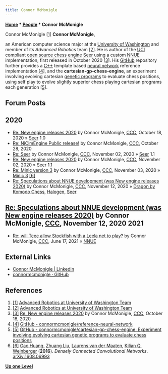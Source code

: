 ```yaml
---
title: Connor McMonigle
---
```

**[Home](Home "Home") * [People](People "People") * Connor McMonigle**

[](https://aruw.org/ourteam) Connor McMonigle <a id="cite-note-1" href="#cite-ref-1">[1]</a>
**Connor McMonigle**,

an American computer science major at the [University of Washington](https://en.wikipedia.org/wiki/University_of_Washington) and member of its *Advanced Robotics* team <a id="cite-note-2" href="#cite-ref-2">[2]</a>.
He is author of the [UCI](UCI "UCI") compliant [open source chess engine](Category:Open_Source "Category:Open Source") [Seer](Seer "Seer") using a custom [NNUE](NNUE "NNUE") implementation, first released in October 2020 <a id="cite-note-3" href="#cite-ref-3">[3]</a>.
His [GitHub](https://en.wikipedia.org/wiki/GitHub) repository further provides a [C++](Cpp "Cpp") template based [neural network](Neural_Networks "Neural Networks") reference implementation <a id="cite-note-4" href="#cite-ref-4">[4]</a>,
and the **cartesian-gp-chess-engine**, an experiment involving evolving cartesian [genetic programs](Genetic_Programming "Genetic Programming") to evaluate chess positions, using self play to evolve slightly superior chess playing cartesian programs each generation <a id="cite-note-5" href="#cite-ref-5">[5]</a>.

## Forum Posts

## 2020

- [Re: New engine releases 2020](http://www.talkchess.com/forum3/viewtopic.php?f=2&t=72613&start=427) by Connor McMonigle, [CCC](CCC "CCC"), October 18, 2020 » [Seer](Seer "Seer") 1.0
- [Re: NiCimEngine Public release!](http://www.talkchess.com/forum3/viewtopic.php?f=2&t=75580&start=27) by Connor McMonigle, [CCC](CCC "CCC"), October 28, 2020
- [Re: Seer](http://www.talkchess.com/forum3/viewtopic.php?f=2&t=75433&start=58) by Connor McMonigle, [CCC](CCC "CCC"), November 02, 2020 » [Seer](Seer "Seer") 1.1
- [Re: New engine releases 2020](http://www.talkchess.com/forum3/viewtopic.php?f=2&t=72613&start=469) by Connor McMonigle, [CCC](CCC "CCC"), November 02, 2020 » [Seer](Seer "Seer") 1.1
- [Re: Minic version 3](http://www.talkchess.com/forum3/viewtopic.php?f=2&t=75665&start=9) by Connor McMonigle, [CCC](CCC "CCC"), November 03, 2020 » [Minic 3](Minic#Minic_3 "Minic") <a id="cite-note-6" href="#cite-ref-6">[6]</a>
- [Re: Speculations about NNUE development (was New engine releases 2020)](http://www.talkchess.com/forum3/viewtopic.php?f=2&t=75890&start=6) by Connor McMonigle, [CCC](CCC "CCC"), November 12, 2020 » [Dragon by Komodo Chess](Dragon_by_Komodo_Chess "Dragon by Komodo Chess"), [Halogen](Halogen "Halogen"), [Seer](Seer "Seer")

## [Re: Speculations about NNUE development (was New engine releases 2020)](http://www.talkchess.com/forum3/viewtopic.php?f=2&t=75890&start=9) by Connor McMonigle, [CCC](CCC "CCC"), November 12, 2020 2021

- [Re: will Tcec allow Stockfish with a Leela net to play?](http://www.talkchess.com/forum3/viewtopic.php?f=2&t=77503&start=55) by Connor McMonigle, [CCC](CCC "CCC"), June 17, 2021 » [NNUE](NNUE "NNUE")

## External Links

- [Connor McMonigle | LinkedIn](https://www.linkedin.com/in/connor-mcmonigle-1a909019b/)
- [connormcmonigle · GitHub](https://github.com/connormcmonigle)

## References

1. <a id="cite-ref-1" href="#cite-note-1">[1]</a> [Advanced Robotics at University of Washington Team](https://aruw.org/ourteam)
1. <a id="cite-ref-2" href="#cite-note-2">[2]</a> [Advanced Robotics at University of Washington Team](https://aruw.org/ourteam)
1. <a id="cite-ref-3" href="#cite-note-3">[3]</a> [Re: New engine releases 2020](http://www.talkchess.com/forum3/viewtopic.php?f=2&t=72613&start=427) by Connor McMonigle, [CCC](CCC "CCC"), October 18, 2020
1. <a id="cite-ref-4" href="#cite-note-4">[4]</a> [GitHub - connormcmonigle/reference-neural-network](https://github.com/connormcmonigle/reference-neural-network)
1. <a id="cite-ref-5" href="#cite-note-5">[5]</a> [GitHub - connormcmonigle/cartesian-gp-chess-engine: Experiment involving evolving cartesian genetic programs to evaluate chess positions](https://github.com/connormcmonigle/cartesian-gp-chess-engine)
1. <a id="cite-ref-6" href="#cite-note-6">[6]</a> [Gao Huang](index.php?title=Gao_Huang&action=edit&redlink=1 "Gao Huang (page does not exist)"), [Zhuang Liu](index.php?title=Zhuang_Liu&action=edit&redlink=1 "Zhuang Liu (page does not exist)"), [Laurens van der Maaten](index.php?title=Laurens_van_der_Maaten&action=edit&redlink=1 "Laurens van der Maaten (page does not exist)"), [Kilian Q. Weinberger](index.php?title=Kilian_Q._Weinberger&action=edit&redlink=1 "Kilian Q. Weinberger (page does not exist)") (**2016**). *Densely Connected Convolutional Networks*. [arXiv:1608.06993](https://arxiv.org/abs/1608.06993)

**[Up one Level](People "People")**

